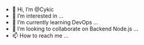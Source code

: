 - 👋 Hi, I’m @Cykic
- 👀 I’m interested in ...
- 🌱 I’m currently learning DevOps ...
- 💞️ I’m looking to collaborate on Backend Node.js ...
- 📫 How to reach me ...

<!---
Cykic/Cykic is a ✨ special ✨ repository because its `README.md` (this file) appears on your GitHub profile.
You can click the Preview link to take a look at your changes.
--->

